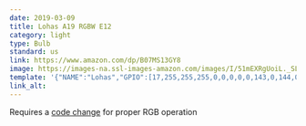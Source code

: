 ```yaml
---
date: 2019-03-09
title: Lohas A19 RGBW E12
category: light
type: Bulb
standard: us
link: https://www.amazon.com/dp/B07MS13GY8
image: https://images-na.ssl-images-amazon.com/images/I/51mEXRgUoiL._SL1200_.jpg
template: '{"NAME":"Lohas","GPIO":[17,255,255,255,0,0,0,0,0,143,0,144,0],"FLAG":1,"BASE":26}' 
link_alt: 
---
```



Requires a [code change](https://github.com/arendst/Sonoff-Tasmota/pull/5326#issuecomment-466810201) for proper RGB operation





